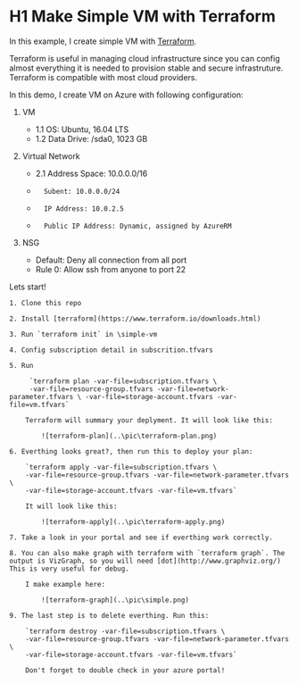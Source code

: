 # H1 Make Simple VM with Terraform

In this example, I create simple VM with [Terraform](https://www.terraform.io/).

Terraform is useful in managing cloud infrastructure since you can config almost everything it is needed to provision stable and secure infrastruture. Terraform is compatible with most cloud providers.

In this demo, I create VM on Azure with following configuration:

 1. VM
 	* 1.1 OS: Ubuntu, 16.04 LTS
 	* 1.2 Data Drive: /sda0, 1023 GB

 2. Virtual Network
 	* 2.1 Address Space: 10.0.0.0/16
 	*		Subent: 10.0.0.0/24
 	*		IP Address: 10.0.2.5
 	*		Public IP Address: Dynamic, assigned by AzureRM
 3. NSG
 	* Default: Deny all connection from all port
 	* Rule 0: Allow ssh from anyone to port 22

 Lets start!

 	1. Clone this repo

 	2. Install [terraform](https://www.terraform.io/downloads.html)

 	3. Run `terraform init` in \simple-vm 

 	4. Config subscription detail in subscrition.tfvars

 	5. Run

	 	 `terraform plan -var-file=subscription.tfvars \
	 	 -var-file=resource-group.tfvars -var-file=network-parameter.tfvars \ -var-file=storage-account.tfvars -var-file=vm.tfvars`

		Terraform will summary your deplyment. It will look like this:

			![terraform-plan](..\pic\terraform-plan.png)
	
	6. Everthing looks great?, then run this to deploy your plan:

		`terraform apply -var-file=subscription.tfvars \
		-var-file=resource-group.tfvars -var-file=network-parameter.tfvars \
		-var-file=storage-account.tfvars -var-file=vm.tfvars`

		It will look like this:

			![terraform-apply](..\pic\terraform-apply.png)

	7. Take a look in your portal and see if everthing work correctly.
	
	8. You can also make graph with terraform with `terraform graph`. The output is VizGraph, so you will need [dot](http://www.graphviz.org/) This is very useful for debug.

		I make example here:

			![terraform-graph](..\pic\simple.png)

	9. The last step is to delete everthing. Run this:

		`terraform destroy -var-file=subscription.tfvars \
		-var-file=resource-group.tfvars -var-file=network-parameter.tfvars \
		-var-file=storage-account.tfvars -var-file=vm.tfvars`

		Don't forget to double check in your azure portal!
